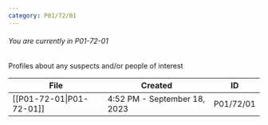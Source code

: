 ```yaml
---
category: P01/72/01
---
```

###### You are currently in P01-72-01

Profiles about any suspects and/or people of interest

| File                                                                                                                  | Created                      | ID        |
| --------------------------------------------------------------------------------------------------------------------- | ---------------------------- | --------- |
| [[P01-72-01\|P01-72-01]] | 4:52 PM - September 18, 2023 | P01/72/01 |


